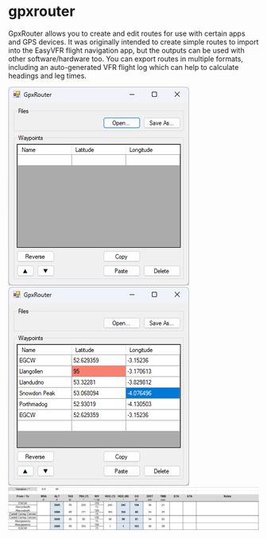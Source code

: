 # gpxrouter
GpxRouter allows you to create and edit routes for use with certain apps and GPS devices. It was originally intended to create simple routes to import into the EasyVFR flight navigation app, but the outputs can be used with other software/hardware too. You can export routes in multiple formats, including an auto-generated VFR flight log which can help to calculate headings and leg times.

![Creating new route](https://raw.githubusercontent.com/george7378/gpxrouter/master/misc/readme/1.png)
![Editing existing route](https://raw.githubusercontent.com/george7378/gpxrouter/master/misc/readme/2.png)
![Auto-generated flight log](https://raw.githubusercontent.com/george7378/gpxrouter/master/misc/readme/3.png)